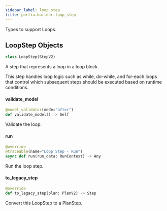 ```yaml
---
sidebar_label: loop_step
title: portia.builder.loop_step
---
```


Types to support Loops.

## LoopStep Objects

```python
class LoopStep(StepV2)
```

A step that represents a loop in a loop block.

This step handles loop logic such as while, do-while, and for-each loops that
control which subsequent steps should be executed based on runtime conditions.

#### validate\_model

```python
@model_validator(mode="after")
def validate_model() -> Self
```

Validate the loop.

#### run

```python
@override
@traceable(name="Loop Step - Run")
async def run(run_data: RunContext) -> Any
```

Run the loop step.

#### to\_legacy\_step

```python
@override
def to_legacy_step(plan: PlanV2) -> Step
```

Convert this LoopStep to a PlanStep.


